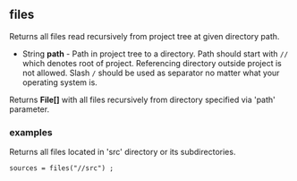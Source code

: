 ## files

Returns all files read recursively from project tree at given directory path.

 * String __path__ - Path in project tree to a directory.
Path should start with `//` which denotes root of project.
Referencing directory outside project is not allowed.
Slash `/` should be used as separator no matter what your operating system is.

Returns __File[]__ with all files recursively from directory specified
via 'path' parameter.

### examples

Returns all files located in 'src' directory or its subdirectories.
```
sources = files("//src") ;
```
